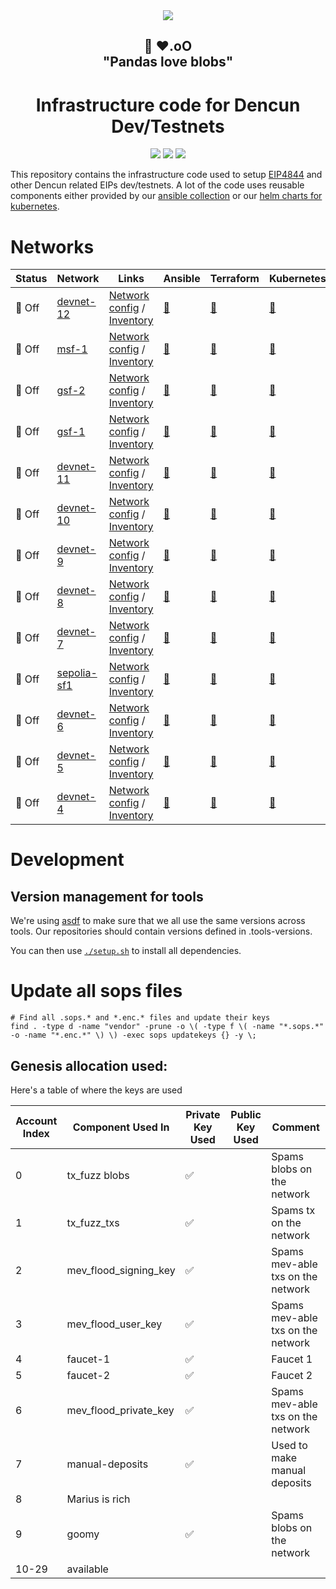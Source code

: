 <div align="center"><img src="./docs/images/dencun-logo-200px.png"/></div>
<h2 align="center">🐼 ❤️.oO<br>"Pandas love blobs"</h2>
<h1 align="center">Infrastructure code for Dencun Dev/Testnets</h1>

<p align="center">
<a href="https://github.com/ethpandaops/dencun-testnet/actions/workflows/lint-ansible.yaml"><img src="https://github.com/ethpandaops/dencun-testnet/actions/workflows/lint-ansible.yaml/badge.svg"></a>
<a href="https://github.com/ethpandaops/dencun-testnet/actions/workflows/lint-terraform.yaml"><img src="https://github.com/ethpandaops/dencun-testnet/actions/workflows/lint-terraform.yaml/badge.svg"></a>
<a href="https://github.com/ethpandaops/dencun-testnet/actions/workflows/lint-helm.yaml"><img src="https://github.com/ethpandaops/dencun-testnet/actions/workflows/lint-helm.yaml/badge.svg"></a>
</p>

This repository contains the infrastructure code used to setup [EIP4844](https://www.eip4844.com/) and other Dencun related EIPs dev/testnets. A lot of the code uses reusable components either provided by our [ansible collection](https://github.com/ethpandaops/ansible-collection-general) or our [helm charts for kubernetes](https://github.com/ethpandaops/ethereum-helm-charts/).

# Networks

Status | Network | Links | Ansible | Terraform | Kubernetes
------ | ------- | ----  |  -----  | -------   | ----------
 🔴 Off  | [devnet-12](https://dencun-devnet-12.ethpandaops.io/) | [Network config](network-configs/devnet-12) / [Inventory](ansible/inventories/devnet-12/inventory.ini)  | [🔗](ansible/inventories/devnet-12) | [🔗](terraform/devnet-12) | [🔗](kubernetes/devnet-12)
 🔴 Off  | [msf-1](https://dencun-gsf-2.ethpandaops.io/) | [Network config](network-configs/msf-1) / [Inventory](ansible/inventories/msf-1/inventory.ini)  | [🔗](ansible/inventories/msf-1) | [🔗](terraform/msf-1) | [🔗](kubernetes/msf-1)
 🔴 Off | [gsf-2](https://dencun-gsf-2.ethpandaops.io/) | [Network config](network-configs/gsf-2) / [Inventory](ansible/inventories/gsf-2/inventory.ini)  | [🔗](ansible/inventories/gsf-2) | [🔗](terraform/gsf-2) | [🔗](kubernetes/gsf-2)
 🔴 Off | [gsf-1](https://dencun-gsf-1.ethpandaops.io/) | [Network config](network-configs/gsf-1) / [Inventory](ansible/inventories/gsf-1/inventory.ini)  | [🔗](ansible/inventories/gsf-1) | [🔗](terraform/gsf-1) | [🔗](kubernetes/gsf-1)
 🔴 Off | [devnet-11](https://dencun-devnet-11.ethpandaops.io/) | [Network config](network-configs/devnet-11) / [Inventory](ansible/inventories/devnet-11/inventory.ini)  | [🔗](ansible/inventories/devnet-11) | [🔗](terraform/devnet-11) | [🔗](kubernetes/devnet-11)
 🔴 Off | [devnet-10](https://dencun-devnet-10.ethpandaops.io/) | [Network config](network-configs/devnet-10) / [Inventory](ansible/inventories/devnet-10/inventory.ini)  | [🔗](ansible/inventories/devnet-10) | [🔗](terraform/devnet-10) | [🔗](kubernetes/devnet-10)
 🔴 Off | [devnet-9](https://dencun-devnet-9.ethpandaops.io/) | [Network config](network-configs/devnet-9) / [Inventory](ansible/inventories/devnet-9/inventory.ini)  | [🔗](ansible/inventories/devnet-9) | [🔗](terraform/devnet-9) | [🔗](kubernetes/devnet-9)
 🔴 Off | [devnet-8](https://dencun-devnet-8.ethpandaops.io/) | [Network config](network-configs/devnet-8) / [Inventory](ansible/inventories/devnet-8/inventory.ini)  | [🔗](ansible/inventories/devnet-8) | [🔗](terraform/devnet-8) | [🔗](kubernetes/devnet-8)
 🔴 Off | [devnet-7](https://4844-devnet-7.ethpandaops.io/) | [Network config](network-configs/devnet-7) / [Inventory](ansible/inventories/devnet-7/inventory.ini)  | [🔗](ansible/inventories/devnet-7) | [🔗](terraform/devnet-7) | [🔗](kubernetes/devnet-7)
 🔴 Off | [sepolia-sf1](https://4844-sepolia-sf1.ethpandaops.io/) | [Network config](network-configs/sepolia-sf1) / [Inventory](ansible/inventories/sepolia-shadowfork-1/inventory.ini) | [🔗](ansible/inventories/sepolia-shadowfork-1) | [🔗](terraform/sepolia-shadowfork-1) | [🔗](kubernetes/sepolia-sf1)
 🔴 Off | [devnet-6](https://4844-devnet-6.ethpandaops.io/)    | [Network config](network-configs/devnet-6) / [Inventory](ansible/inventories/devnet-6/inventory.ini)  | [🔗](ansible/inventories/devnet-6) | [🔗](terraform/devnet-6) | [🔗](kubernetes-archive/devnet-6)
 🔴 Off | [devnet-5](https://4844-devnet-5.ethpandaops.io/)    | [Network config](network-configs/devnet-5) / [Inventory](ansible/inventories/devnet-5/inventory.ini)  | [🔗](ansible/inventories/devnet-5) | [🔗](terraform/devnet-5) | [🔗](kubernetes-archive/devnet-5)
 🔴 Off | [devnet-4](https://4844-devnet-4.ethpandaops.io/)    | [Network config](network-configs/devnet-4) / [Inventory](ansible/inventories/devnet-4/inventory.ini)  | [🔗](ansible/inventories/devnet-4) | [🔗](terraform/devnet-4) | [🔗](kubernetes-archive/devnet-4)

# Development
## Version management for tools

We're using [asdf](https://github.com/asdf-vm/asdf) to make sure that we all use the same versions across tools. Our repositories should contain versions defined in .tools-versions.

You can then use [`./setup.sh`](./asdf-setup.sh) to install all dependencies.


# Update all sops files
```
# Find all .sops.* and *.enc.* files and update their keys
find . -type d -name "vendor" -prune -o \( -type f \( -name "*.sops.*" -o -name "*.enc.*" \) \) -exec sops updatekeys {} -y \;
```

## Genesis allocation used:
Here's a table of where the keys are used

| Account Index | Component Used In | Private Key Used | Public Key Used | Comment                           |
|---------------|-------------------|------------------|----------------|-----------------------------------|
| 0             | tx_fuzz blobs     | ✅               |                | Spams blobs on the network        |
| 1             | tx_fuzz_txs       | ✅               |                | Spams tx on the network           |
| 2             | mev_flood_signing_key| ✅            |                | Spams mev-able txs on the network |
| 3             | mev_flood_user_key| ✅               |                | Spams mev-able txs on the network |
| 4             | faucet-1          | ✅               |                | Faucet 1                          |
| 5             | faucet-2          | ✅               |                | Faucet 2                          |
| 6             | mev_flood_private_key | ✅           |                | Spams mev-able txs on the network |
| 7             | manual-deposits   |   ✅             |                | Used to make manual deposits      |
| 8             | Marius is rich    |                  |                |                                   |
| 9             | goomy             | ✅               |                | Spams blobs on the network        |
| 10-29         | available         |                  |                |                                   |
